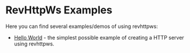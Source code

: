 RevHttpWs Examples
==================

Here you can find several examples/demos of using revhttpws:
* [Hello World](https://github.com/izuzak/node-revhttpws/blob/master/examples/hello-world/) - the simplest possible example of creating a HTTP server using revhttpws.
